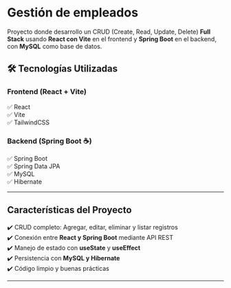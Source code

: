 # Gestión de empleados 

Proyecto donde desarrollo un CRUD (Create, Read, Update, Delete) **Full Stack** usando **React con Vite** en el frontend y **Spring Boot** en el backend, con **MySQL** como base de datos.  

## 🛠️ Tecnologías Utilizadas  

###  **Frontend (React + Vite)**  
✅ React   
✅ Vite   
✅ TailwindCSS   

###  **Backend (Spring Boot ☕)**  
✅ Spring Boot  
✅ Spring Data JPA  
✅ MySQL   
✅ Hibernate   

---

##  **Características del Proyecto**  
✔️ CRUD completo: Agregar, editar, eliminar y listar registros    
✔️ Conexión entre **React y Spring Boot** mediante API REST    
✔️ Manejo de estado con **useState** y **useEffect**  
✔️ Persistencia con **MySQL y Hibernate**  
✔️ Código limpio y buenas prácticas    

---

